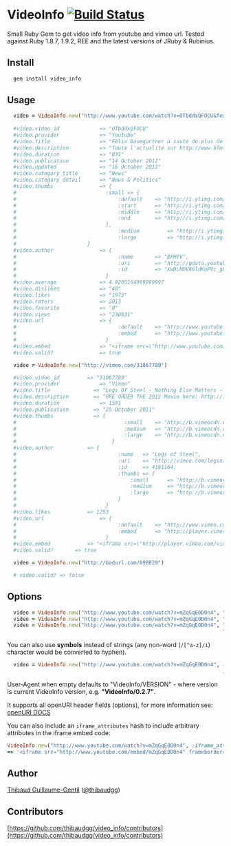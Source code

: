 VideoInfo [![Build Status](https://secure.travis-ci.org/thibaudgg/video_info.png?branch=master)](http://travis-ci.org/thibaudgg/video_info)
=========

Small Ruby Gem to get video info from youtube and vimeo url.
Tested against Ruby 1.8.7, 1.9.2, REE and the latest versions of JRuby & Rubinius.

Install
--------

``` bash
  gem install video_info
```

Usage
-----

``` ruby
  video = VideoInfo.new("http://www.youtube.com/watch?v=OTbddxQFOCU&feature=g-all-xit")
  
  #video.video_id   		  => "OTbddxQFOCU"
  #video.provider 			  => "Youtube"
  #video.title 			      => "Félix Baumgartner a sauté de plus de 38.000 mètres"
  #video.description 		  => "Toute l'actualité sur http://www.bfmtv.com/ Le parachutiste autrichien Felix Baumgartner a sauté dimanche d'une altitude de 39.000 mètres dans le ciel du Nouveau-Mexique pour tenter de franchir le mur du son en chute libre. Une première."
  #video.duration 			  => "831"
  #video.publication 		  => "14 October 2012"
  #video.updated 			  => "16 October 2012"
  #video.category_title 	  => "News"
  #video.category_detail 	  => "News & Politics"
  #video.thumbs 			  => {
  #      			            :small => {
  #       			                :default 	=> "http://i.ytimg.com/vi/OTbddxQFOCU/default.jpg",
  #        			                :start 		=> "http://i.ytimg.com/vi/OTbddxQFOCU/1.jpg",
  #       			                :middle 	=> "http://i.ytimg.com/vi/OTbddxQFOCU/2.jpg",
  #       			                :end 		=> "http://i.ytimg.com/vi/OTbddxQFOCU/3.jpg"
  #       			            },
  #               					:medium 		=> "http://i.ytimg.com/vi/OTbddxQFOCU/mqdefault.jpg",
  #               					:large 			=> "http://i.ytimg.com/vi/OTbddxQFOCU/hqdefault.jpg"
  #                       }
  #video.author 			  => {
  #       				            :name		=> "BFMTV",
  #       				            :uri		=> "http://gdata.youtube.com/feeds/api/users/BFMTV",
  #       				            :id			=> "XwDLMDV86ldKoFVc_g8P0g"
  #       			        	}
  #video.average 			  => 4.9205164999999997
  #video.dislikes 			  => "40"
  #video.likes 			      => "1973"
  #video.raters 			  => 2013
  #video.favorite 			  => "0"
  #video.views 			      => "230931"
  #video.url 				  => {
  #       				            :default	=> "http://www.youtube.com/watch?v=OTbddxQFOCU",
  #       				            :embed		=> "http://www.youtube.com/embed/OTbddxQFOCU"
  #       				        }
  #video.embed 			      => "<iframe src=\"http://www.youtube.com/embed/OTbddxQFOCU\" frameborder=\"0\" allowfullscreen=\"allowfullscreen\"></iframe>"
  #video.valid?               => true

  video = VideoInfo.new("http://vimeo.com/31067789")

  #video.video_id  		  => "31067789"
  #video.provider			  => "Vimeo"
  #video.title			    => "Legs Of Steel - Nothing Else Matters - OFFICIAL FREE FILM"
  #video.description		=> "PRE ORDER THE 2012 Movie here: http://itunes.apple.com/us/movie/hurt-so-good/id555519375<br />rn<br />rnCHECKOUT THE 2012 TRAILER FOR \"HURT SO GOOD\" - http://www.youtube.com/watch?feature=player_embedded&v=sA3uZ0a1G-0<br />rn<br />rnCRANK UP YOUR SPEAKERS AND HIT FULL SCREEN!!!<br />rn<br />rnLegs Of Steel is proud to present their 2011 ski film \"Nothing Else Matters\" in association with Red Bull Media House, Vu00f6lkl, Marker, Oakley, Fiat Freestyle Team, Leki, Atomic and Monashee Powder Snowcats.<br />rn<br />rnFilmed, Directed and Produced by Andre Nutini<br />rn<br />rnExecutive Producers: <br />rnBene Mayr <br />rnTobi Reindl<br />rnPaddy Graham<br />rnThomas Hlawitschka<br />rn<br />rnFeatured Athletes: Tobi Reindl, Bene Mayr, Paddy Graham, Thomas Hlawitschka, Sven Kueenle, Fabio Studer, Max Hill, Lucas and Tobi Mangold, Antti Ollila, Oscar Scherlin, Lolo Favre, Elvis Harsheim, Sebi Geiger, Nico Zacek, Tobi Tritscher and Toni Hu00f6llwart. <br />rn<br />rnwww.legsofsteel.eu  - Official Legs Of Steel SHOP - www.downdays.eu/shop/legsofsteel<br />rn<br />rnCheck out these bands:<br />rnwww.totorro.bandcamp.com<br />rnhttp://prettylightsmusic.com/"
  #video.duration			  => 1591
  #video.publication		=> "25 October 2011"
  #video.thumbs			    => {
  #				    		          :small	=> "http://b.vimeocdn.com/ts/211/506/211506965_100.jpg",
  #				    		          :medium	=> "http://b.vimeocdn.com/ts/211/506/211506965_200.jpg",
  #				    		          :large	=> "http://b.vimeocdn.com/ts/211/506/211506965_640.jpg"
  #						          }
  #video.author			  => {
  #				    		        :name 	=> "Legs of Steel",
  #				    		        :uri 	=> "http://vimeo.com/legsofsteel",
  #				    		        :id 	=> 4181164,
  #				    		        :thumbs => {
  #				        		        :small 		=> "http://b.vimeocdn.com/ps/141/064/1410640_30.jpg",
  #				        		        :medium 	=> "http://b.vimeocdn.com/ps/141/064/1410640_75.jpg",
  #				        		        :large 		=> "http://b.vimeocdn.com/ps/141/064/1410640_100.jpg"
  #			    			        }
  #						        }
  #video.likes			  => 1253
  #video.url				  => {
  #				    		        :default 	=> "http://www.vimeo.com/31067789",
  #				    		        :embed 		=> "http://player.vimeo.com/video/31067789"
  #						        }
  #video.embed			  => "<iframe src=\"http://player.vimeo.com/video/31067789\" frameborder=\"0\" allowfullscreen=\"allowfullscreen\"></iframe>"
  #video.valid?       => true

  video = VideoInfo.new("http://badurl.com/898029")

  # video.valid? => false
```

Options
-------

``` ruby
  video = VideoInfo.new("http://www.youtube.com/watch?v=mZqGqE0D0n4", "User-Agent" => "My Youtube Mashup Robot/1.0")
  video = VideoInfo.new("http://www.youtube.com/watch?v=mZqGqE0D0n4", "Referer"    => "http://my-youtube-mashup.com/")
  video = VideoInfo.new("http://www.youtube.com/watch?v=mZqGqE0D0n4", "Referer"    => "http://my-youtube-mashup.com/",
                                                                      "User-Agent" => "My Youtube Mashup Robot/1.0")
```
You can also use **symbols** instead of strings (any non-word (`/[^a-z]/i`) character would be converted to hyphen).

``` ruby
  video = VideoInfo.new("http://www.youtube.com/watch?v=mZqGqE0D0n4", :referer    => "http://my-youtube-mashup.com/",
                                                                      :user_agent => "My Youtube Mashup Robot/1.0")
```

User-Agent when empty defaults to "VideoInfo/VERSION" - where version is current VideoInfo version, e.g. **"VideoInfo/0.2.7"**.

It supports all openURI header fields (options), for more information see: [openURI DOCS](http://www.ruby-doc.org/stdlib-1.9.3/libdoc/open-uri/rdoc/OpenURI.html)

You can also include an `iframe_attributes` hash to include arbitrary attributes in the iframe embed code:

``` ruby
VideoInfo.new("http://www.youtube.com/watch?v=mZqGqE0D0n4", :iframe_attributes => { :width => 800, :height => 600, "data-key" => "value" } ).embed_code
=> '<iframe src="http://www.youtube.com/embed/mZqGqE0D0n4" frameborder="0" allowfullscreen="allowfullscreen" width="800" height="600" data-key="value"></iframe>'
```

Author
------

[Thibaud Guillaume-Gentil](https://github.com/thibaudgg) ([@thibaudgg](http://twitter.com/thibaudgg))

Contributors
------------

[https://github.com/thibaudgg/video_info/contributors](https://github.com/thibaudgg/video_info/contributors)

